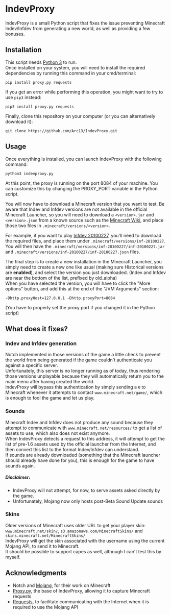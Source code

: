 # IndevProxy
IndevProxy is a small Python script that fixes the issue preventing Minecraft Indev/Infdev from generating a new world, as well as providing a few bonuses.

## Installation
This script needs [Python 3](https://www.python.org/download/) to run.  
Once installed on your system, you will need to install the required dependencies by running this command in your cmd/terminal:
```shell script
pip install proxy.py requests
```
If you get an error while performing this operation, you might want to try to use ``pip3`` instead:
```shell script
pip3 install proxy.py requests
```

Finally, clone this repository on your computer (or you can alternatively download it):
```shell script
git clone https://github.com/Arc13/IndevProxy.git
```

## Usage
Once everything is installed, you can launch IndevProxy with the following command:
```shell script
python3 indevproxy.py
```
At this point, the proxy is running on the port 8084 of your machine. You can customize this by changing the PROXY_PORT variable in the Python script.

You will now have to download a Minecraft version that you want to test. Be aware that Indev and Infdev versions are not available in the official Minecraft Launcher, so you will need to download a ``<version>.jar`` and ``<version>.json`` from a known source such as the [Minecraft Wiki](https://minecraft.gamepedia.com/Minecraft_Wiki), and place those two files in ``.minecraft/versions/<version>``.

For example, if you want to play [Infdev 20100227](https://minecraft.gamepedia.com/Java_Edition_Infdev_20100227), you'll need to download the required files, and place them under ``.minecraft/versions/inf-20100227``. You will then have the ``.minecraft/versions/inf-20100227/inf-20100227.jar`` and ``.minecraft/versions/inf-20100227/inf-20100227.json`` files.

The final step is to create a new installation in the Minecraft Launcher, you simply need to create a new one like usual (making sure Historical versions are **enabled**), and select the version you just downloaded. (Indev and Infdev are near the bottom of the list, prefixed by old_alpha)  
When you have selected the version, you will have to click the "More options" button, and add this at the end of the "JVM Arguments" section:
```
-Dhttp.proxyHost=127.0.0.1 -Dhttp.proxyPort=8084
```
(You have to properly set the proxy port if you changed it in the Python script)

## What does it fixes?
### Indev and Infdev generation
Notch implemented in those versions of the game a little check to prevent the world from being generated if the game couldn't authenticate you against a specific server.  
Unfortunately, this server is no longer running as of today, thus rendering those versions unplayable because they will automatically return you to the main menu after having created the world.  
IndevProxy will bypass this authentication by simply sending a ``0`` to Minecraft whenever it attempts to contact ``www.minecraft.net/game/``, which is enough to fool the game and let us play.

### Sounds
Minecraft Indev and Infdev does not produce any sound because they attempt to communicate with ``www.minecraft.net/resources/`` to get a list of assets to use, which also does not exist anymore.  
When IndevProxy detects a request to this address, it will attempt to get the list of pre-1.6 assets used by the official launcher from the Internet, and then convert this list to the format Indev/Infdev can understand.  
If sounds are already downloaded (something that the Minecraft launcher should already have done for you), this is enough for the game to have sounds again.

##### Disclaimer:
- IndevProxy will not attempt, for now, to serve assets asked directly by the game.
- Unfortunately, Mojang now only hosts post-Beta Sound Update sounds

### Skins
Older versions of Minecraft uses older URL to get your player skin: ``www.minecraft.net/skin/``, ``s3.amazonaws.com/MinecraftSkins/`` and ``skins.minecraft.net/MinecraftSkins/``  
IndevProxy will get the skin associated with the username using the current Mojang API, to send it to Minecraft.  
It should be possible to support capes as well, although I can't test this by myself.

## Acknowledgments
- Notch and [Mojang](https://www.mojang.com/), for their work on Minecraft
- [Proxy.py](https://github.com/abhinavsingh/proxy.py), the base of IndevProxy, allowing it to capture Minecraft requests
- [Requests](https://requests-fr.readthedocs.io/en/latest/), to facilitate communicating with the Internet when it is required to use the Mojang API